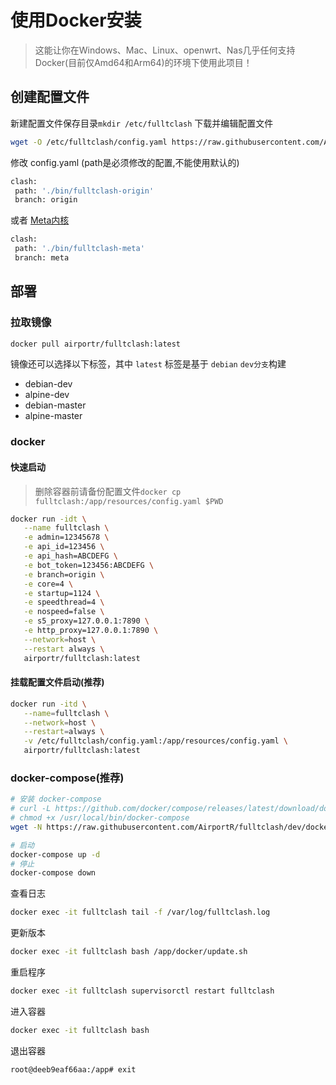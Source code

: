 # 使用Docker安装

> 这能让你在Windows、Mac、Linux、openwrt、Nas几乎任何支持Docker(目前仅Amd64和Arm64)的环境下使用此项目！

## 创建配置文件

新建配置文件保存目录`mkdir /etc/fulltclash`
下载并编辑配置文件

```bash
wget -O /etc/fulltclash/config.yaml https://raw.githubusercontent.com/AirportR/fulltclash/dev/resources/config.yaml.example
```

修改 config.yaml (path是必须修改的配置,不能使用默认的)

```bash
clash:
 path: './bin/fulltclash-origin'
 branch: origin
```

或者 [Meta内核](https://github.com/AirportR/FullTCore/tree/meta)

```bash
clash:
 path: './bin/fulltclash-meta'
 branch: meta
```

## 部署

### 拉取镜像

```bash
docker pull airportr/fulltclash:latest
```

镜像还可以选择以下标签，其中 `latest` 标签是基于 `debian` `dev分支`构建

- debian-dev
- alpine-dev
- debian-master
- alpine-master

### docker

#### 快速启动

> 删除容器前请备份配置文件`docker cp fulltclash:/app/resources/config.yaml $PWD`

```bash
docker run -idt \
   --name fulltclash \
   -e admin=12345678 \
   -e api_id=123456 \
   -e api_hash=ABCDEFG \
   -e bot_token=123456:ABCDEFG \
   -e branch=origin \
   -e core=4 \
   -e startup=1124 \
   -e speedthread=4 \
   -e nospeed=false \
   -e s5_proxy=127.0.0.1:7890 \
   -e http_proxy=127.0.0.1:7890 \
   --network=host \
   --restart always \
   airportr/fulltclash:latest
```

#### 挂载配置文件启动(推荐)

```bash
docker run -itd \
   --name=fulltclash \
   --network=host \
   --restart=always \
   -v /etc/fulltclash/config.yaml:/app/resources/config.yaml \
   airportr/fulltclash:latest
```

### docker-compose(推荐)

```bash
# 安装 docker-compose
# curl -L https://github.com/docker/compose/releases/latest/download/docker-compose-`uname -s`-`uname -m` -o /usr/local/bin/docker-compose
# chmod +x /usr/local/bin/docker-compose
wget -N https://raw.githubusercontent.com/AirportR/fulltclash/dev/docker/docker-compose.yml

# 启动
docker-compose up -d
# 停止
docker-compose down
```

查看日志

```bash
docker exec -it fulltclash tail -f /var/log/fulltclash.log
```

更新版本

```bash
docker exec -it fulltclash bash /app/docker/update.sh
```

重启程序

```bash
docker exec -it fulltclash supervisorctl restart fulltclash
```

进入容器

```bash
docker exec -it fulltclash bash
```

退出容器

`root@deeb9eaf66aa:/app# exit`
